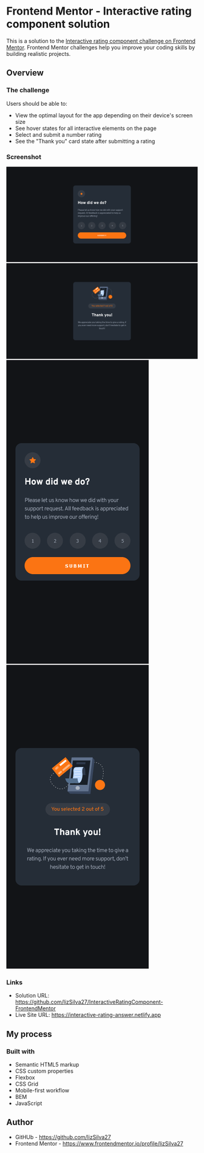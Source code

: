 # Frontend Mentor - Interactive rating component solution

This is a solution to the [Interactive rating component challenge on Frontend Mentor](https://www.frontendmentor.io/challenges/interactive-rating-component-koxpeBUmI). Frontend Mentor challenges help you improve your coding skills by building realistic projects. 

## Overview

### The challenge

Users should be able to:

- View the optimal layout for the app depending on their device's screen size
- See hover states for all interactive elements on the page
- Select and submit a number rating
- See the "Thank you" card state after submitting a rating

### Screenshot

![](./design/viewDesktop__card1.png)
![](./design/viewDesktop__card2.png)
![](./design/viewMobile__card1.png)
![](./design/viewMobile__Card2.png) 

### Links

- Solution URL: https://github.com/lizSilva27/InteractiveRatingComponent-FrontendMentor
- Live Site URL: https://interactive-rating-answer.netlify.app

## My process

### Built with

- Semantic HTML5 markup
- CSS custom properties
- Flexbox
- CSS Grid
- Mobile-first workflow
- BEM
- JavaScript


## Author

- GitHUb - https://github.com/lizSilva27
- Frontend Mentor - https://www.frontendmentor.io/profile/lizSilva27
